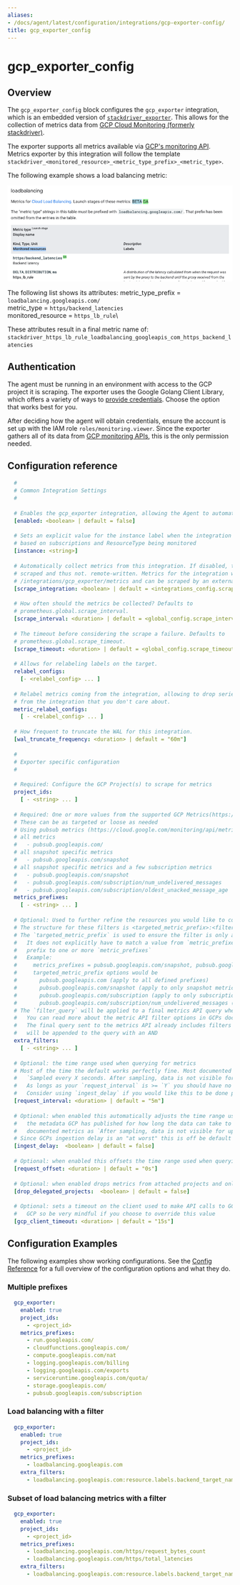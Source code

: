 ```yaml
---
aliases:
- /docs/agent/latest/configuration/integrations/gcp-exporter-config/
title: gcp_exporter_config
---
```


# gcp_exporter_config

## Overview
The `gcp_exporter_config` block configures the `gcp_exporter` integration, which is an embedded version of
[`stackdriver_exporter`](https://github.com/prometheus-community/stackdriver_exporter). This allows for the collection of 
metrics data from [GCP Cloud Monitoring (formerly stackdriver)](https://cloud.google.com/monitoring/docs).

The exporter supports all metrics available via [GCP's monitoring API](https://cloud.google.com/monitoring/api/metrics_gcp). Metrics
exporter by this integration will follow the template `stackdriver_<monitored_resource>_<metric_type_prefix>_<metric_type>`. 

The following example shows a load balancing metric:

![gcp-exporter-config-metric](gcp-exporter-config-metric.png)

The following list shows its attributes:
metric_type_prefix = `loadbalancing.googleapis.com/`\
metric_type = `https/backend_latencies`\
monitored_resource = `https_lb_rule`\

These attributes result in a final metric name of:
`stackdriver_https_lb_rule_loadbalancing_googleapis_com_https_backend_latencies`

## Authentication

The agent must be running in an environment with access to the GCP project it is scraping. The exporter
uses the Google Golang Client Library, which offers a variety of ways to [provide credentials](https://developers.google.com/identity/protocols/application-default-credentials). Choose the option that works best for you.

After deciding how the agent will obtain credentials, ensure the account is set up with the IAM role `roles/monitoring.viewer`.
Since the exporter gathers all of its data from [GCP monitoring APIs](https://cloud.google.com/monitoring/api/v3), this is the only permission needed.

## Configuration reference

```yaml
  #
  # Common Integration Settings
  #
  
  # Enables the gcp_exporter integration, allowing the Agent to automatically collect metrics or expose gcp metrics 
  [enabled: <boolean> | default = false]

  # Sets an explicit value for the instance label when the integration is self-scraped. Default will be
  # based on subscriptions and ResourceType being monitored
  [instance: <string>]

  # Automatically collect metrics from this integration. If disabled, the exporter integration will be run but not 
  # scraped and thus not. remote-written. Metrics for the integration will be exposed at 
  # /integrations/gcp_exporter/metrics and can be scraped by an external process.
  [scrape_integration: <boolean> | default = <integrations_config.scrape_integrations>]

  # How often should the metrics be collected? Defaults to
  # prometheus.global.scrape_interval.
  [scrape_interval: <duration> | default = <global_config.scrape_interval>]

  # The timeout before considering the scrape a failure. Defaults to
  # prometheus.global.scrape_timeout.
  [scrape_timeout: <duration> | default = <global_config.scrape_timeout>]

  # Allows for relabeling labels on the target.
  relabel_configs:
    [- <relabel_config> ... ]

  # Relabel metrics coming from the integration, allowing to drop series
  # from the integration that you don't care about.
  metric_relabel_configs:
    [ - <relabel_config> ... ]

  # How frequent to truncate the WAL for this integration.
  [wal_truncate_frequency: <duration> | default = "60m"]

  #
  # Exporter specific configuration
  #

  # Required: Configure the GCP Project(s) to scrape for metrics
  project_ids:
    [ - <string> ... ]

  # Required: One or more values from the supported GCP Metrics(https://cloud.google.com/monitoring/api/metrics_gcp)
  # These can be as targeted or loose as needed
  # Using pubsub metrics (https://cloud.google.com/monitoring/api/metrics_gcp#gcp-pubsub) as an example
  # all metrics
  #   - pubsub.googleapis.com/
  # all snapshot specific metrics 
  #   - pubsub.googleapis.com/snapshot
  # all snapshot specific metrics and a few subscription metrics
  #   - pubsub.googleapis.com/snapshot
  #   - pubsub.googleapis.com/subscription/num_undelivered_messages
  #   - pubsub.googleapis.com/subscription/oldest_unacked_message_age
  metrics_prefixes:
    [ - <string> ... ]

  # Optional: Used to further refine the resources you would like to collect metrics from
  # The structure for these filters is <targeted_metric_prefix>:<filter_query>
  # The `targeted_metric_prefix` is used to ensure the filter is only applied to the metric_prefix(es) where it makes sense.
  #   It does not explicitly have to match a value from `metric_prefixes` but the `targeted_metric_prefix` must be at least a
  #   prefix to one or more `metric_prefixes`
  #   Example: 
  #     metrics_prefixes = pubsub.googleapis.com/snapshot, pubsub.googleapis.com/subscription/num_undelivered_messages
  #     targeted_metric_prefix options would be 
  #       pubsub.googleapis.com (apply to all defined prefixes)
  #       pubsub.googleapis.com/snapshot (apply to only snapshot metrics)
  #       pubsub.googleapis.com/subscription (apply to only subscription metrics)
  #       pubsub.googleapis.com/subscription/num_undelivered_messages (apply to only the specific subscription metric)
  # The `filter_query` will be applied to a final metrics API query when querying for metric data
  #   You can read more about the metric API filter options in GCPs documentation https://cloud.google.com/monitoring/api/v3/filters
  #   The final query sent to the metrics API already includes filters for project and metric type. Each applicable `filter_query`
  #   will be appended to the query with an AND
  extra_filters:
    [ - <string> ... ]

  # Optional: the time range used when querying for metrics
  # Most of the time the default works perfectly fine. Most documented metrics include a comments of the form 
  #   `Sampled every X seconds. After sampling, data is not visible for up to Y seconds.`
  #   As longs as your `request_interval` is >= `Y` you should have no issues
  #   Consider using `ingest_delay` if you would like this to be done programmatically or are gathering slower moving metrics
  [request_interval: <duration> | default = "5m"]

  # Optional: when enabled this automatically adjusts the time range used when querying for metrics backwards based on
  #   the metadata GCP has published for how long the data can take to be ingested. You can see the values for this in 
  #   documented metrics as `After sampling, data is not visible for up to Y seconds.`
  # Since GCPs ingestion delay is an "at worst" this is off be default to ensure data is gathered as soon as it's available  
  [ingest_delay:  <boolean> | default = false]

  # Optional: when enabled this offsets the time range used when querying for metrics by a set amount
  [request_offset: <duration> | default = "0s"]

  # Optional: when enabled drops metrics from attached projects and only fetches metrics from the explicitly configured `project_ids`
  [drop_delegated_projects:  <boolean> | default = false]

  # Optional: sets a timeout on the client used to make API calls to GCP. A single scrape can initiate numerous calls to
  #   GCP so be very mindful if you choose to override this value
  [gcp_client_timeout: <duration> | default = "15s"]
```

## Configuration Examples

The following examples show working configurations. See the [Config Reference](#config-reference) for a full 
overview of the configuration options and what they do.

### Multiple prefixes
```yaml
  gcp_exporter:
    enabled: true
    project_ids:
      - <project_id>
    metrics_prefixes:
      - run.googleapis.com/
      - cloudfunctions.googleapis.com/
      - compute.googleapis.com/nat
      - logging.googleapis.com/billing
      - logging.googleapis.com/exports
      - serviceruntime.googleapis.com/quota/
      - storage.googleapis.com/
      - pubsub.googleapis.com/subscription
```

### Load balancing with a filter
```yaml
  gcp_exporter:
    enabled: true
    project_ids:
      - <project_id>
    metrics_prefixes:
      - loadbalancing.googleapis.com
    extra_filters:
      - loadbalancing.googleapis.com:resource.labels.backend_target_name="sample-value"
```

### Subset of load balancing metrics with a filter
```yaml
  gcp_exporter:
    enabled: true
    project_ids: 
      - <project_id>
    metrics_prefixes:
      - loadbalancing.googleapis.com/https/request_bytes_count
      - loadbalancing.googleapis.com/https/total_latencies
    extra_filters:
      - loadbalancing.googleapis.com:resource.labels.backend_target_name="sample-value"
```
